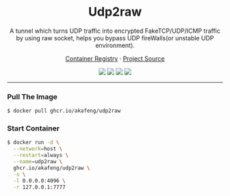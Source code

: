 <h1 align="center">Udp2raw</h1>

<p align="center">A tunnel which turns UDP traffic into encrypted FakeTCP/UDP/ICMP traffic by using raw socket, helps you bypass UDP fireWalls(or unstable UDP environment).</p>

<p align="center">
    <a href="https://ghcr.io/akafeng/udp2raw">Container Registry</a> ·
    <a href="https://github.com/wangyu-/udp2raw-tunnel">Project Source</a>
</p>

<p align="center">
    <img src="https://img.shields.io/github/workflow/status/akafeng/docker-udp2raw/Docker%20Build" />
    <img src="https://img.shields.io/github/last-commit/akafeng/docker-udp2raw" />
    <img src="https://img.shields.io/github/v/release/akafeng/docker-udp2raw" />
    <img src="https://img.shields.io/github/release-date/akafeng/docker-udp2raw" />
</p>

---

### Pull The Image

```bash
$ docker pull ghcr.io/akafeng/udp2raw
```

### Start Container

```bash
$ docker run -d \
  --network=host \
  --restart=always \
  --name=udp2raw \
  ghcr.io/akafeng/udp2raw \
  -s \
  -l 0.0.0.0:4096 \
  -r 127.0.0.1:7777
```
